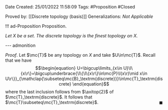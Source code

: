 <br />
<br />

Date Created: 25/01/2022 11:58:09
Tags: #Proposition #Closed 

Proved by: [[Discrete topology (basis)]]
Generalizations: _Not Applicable_

!!! ad-Proposition Proposition.

_Let $X$ be a set. The discrete topology is the finest topology on $X$._

--- admonition

_Proof_. Let $\mc{T}$ be any topology on $X$ and take $U\in\mc{T}$. Recall that we have
$$\begin{equation}
    U=\bigcup\limits_{x\in U}\l\{x\r\}=\bigcup\underbrace{\l\{\l\{x\r\}\in\mc{P}\l(x\r)\mid x\in U\r\}}_{\mathclap{\subseteq\mc{B}_\textrm{discrete}}}\in\mc{T}_\textrm{discrete}
\end{equation}$$
where the last inclusion follows from $\axitop{2}$ of $\mc{T}_\textrm{discrete}$. It follows that $\mc{T}\subseteq\mc{T}_\textrm{discrete}$.<span style="float:right;">$\blacksquare$</span>
